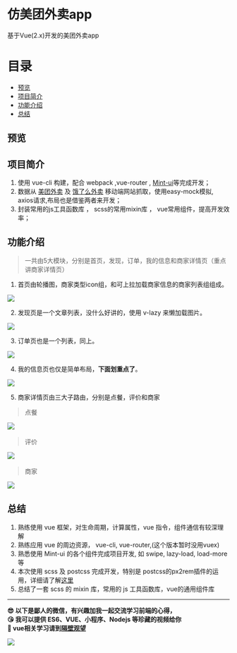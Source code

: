 # 仿美团外卖app
基于Vue(2.x)开发的美团外卖app

# 目录
* [预览](#预览)
* [项目简介](#项目简介)
* [功能介绍](#功能介绍)  
* [总结](#总结)

## 预览 

## 项目简介  


1. 使用 vue-cli 构建，配合 webpack ,vue-router , [Mint-ui](http://mint-ui.github.io/docs/#/zh-cn2/quickstart)等完成开发；
2. 数据从 [美团外卖](http://i.waimai.meituan.com) 及 [饿了么外卖](https://h5.ele.me/) 移动端网站抓取，使用easy-mock模拟, axios请求,布局也是借鉴两者来开发；
3. 封装常用的js工具函数库 ， scss的常用mixin库 ， vue常用组件，提高开发效率；

## 功能介绍  

>一共由5大模块，分别是首页，发现，订单，我的信息和商家详情页（重点讲商家详情页）

1. 首页由轮播图，商家类型icon组，和可上拉加载商家信息的商家列表组组成。  

![](http://p53zq2w8v.bkt.clouddn.com/gif/index.gif)  

2. 发现页是一个文章列表，没什么好讲的，使用 v-lazy 来懒加载图片。  

![](http://p53zq2w8v.bkt.clouddn.com/gif/mfind.gif)  

3. 订单页也是一个列表，同上。  

![](http://p53zq2w8v.bkt.clouddn.com/gif/morder.gif)  

4. 我的信息页也仅是简单布局，**下面划重点了**。  

![](http://p53zq2w8v.bkt.clouddn.com/gif/my.jpg)  

5. 商家详情页由三大子路由，分别是点餐，评价和商家  

>点餐  

![](http://p53zq2w8v.bkt.clouddn.com/res/goods.jpg)  

>评价  

![](http://p53zq2w8v.bkt.clouddn.com/res/ratings.jpg)
  
>商家  

![](http://p53zq2w8v.bkt.clouddn.com/res/seller.jpg)  

## 总结

1. 熟练使用 vue 框架，对生命周期，计算属性，vue 指令，组件通信有较深理解
2. 熟练应用 vue 的周边资源， vue-cli, vue-router,(这个版本暂时没用vuex)
3. 熟悉使用 Mint-ui 的各个组件完成项目开发, 如 swipe, lazy-load, load-more等
4. 本次使用 scss 及 postcss 完成开发，特别是 postcss的px2rem插件的运用，详细请了解[这里](https://juejin.im/entry/5a9d07b76fb9a028cb2d2032?utm_medium=fe&utm_source=weixinqun) 
5. 总结了一套 scss 的 mixin 库，常用的 js 工具函数库，vue的通用组件库  

***
**:sunglasses: 以下是鄙人的微信，有兴趣加我一起交流学习前端的心得，**  
**:kissing_heart: 我可以提供 ES6、VUE、小程序、Nodejs 等珍藏的视频给你**  
**:eyes: vue相关学习请到[隔壁观望](https://github.com/answershuto/learnVue)**  

![](http://p4v5t5a1b.bkt.clouddn.com/myWeChat.jpg)

